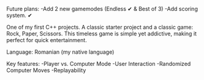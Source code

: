 Future plans:
-Add 2 new gamemodes (Endless ✔ & Best of 3) 
-Add scoring system. ✔

One of my first C++ projects. A classic starter project and a classic game: Rock, Paper, Scissors. This timeless game is simple yet addictive, making it perfect for quick entertainment.

Language: Romanian (my native language)

Key features:
-Player vs. Computer Mode
-User Interaction
-Randomized Computer Moves
-Replayability
